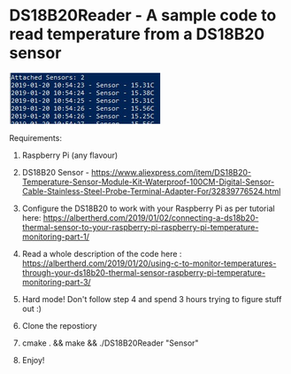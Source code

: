 # DS18B20Reader - A sample code to read temperature from a DS18B20 sensor

![DS18B20 Output](ds18b20-tutorial-sample-output.jpg)

Requirements:
  1) Raspberry Pi (any flavour)
  
  2) DS18B20 Sensor - https://www.aliexpress.com/item/DS18B20-Temperature-Sensor-Module-Kit-Waterproof-100CM-Digital-Sensor-Cable-Stainless-Steel-Probe-Terminal-Adapter-For/32839776524.html
  
  3) Configure the DS18B20 to work with your Raspberry Pi as per tutorial here: https://albertherd.com/2019/01/02/connecting-a-ds18b20-thermal-sensor-to-your-raspberry-pi-raspberry-pi-temperature-monitoring-part-1/
  
  4) Read a whole description of the code here : https://albertherd.com/2019/01/20/using-c-to-monitor-temperatures-through-your-ds18b20-thermal-sensor-raspberry-pi-temperature-monitoring-part-3/
  
  5) Hard mode! Don't follow step 4 and spend 3 hours trying to figure stuff out :)
  
  6) Clone the repostiory
  
  7) cmake . && make && ./DS18B20Reader "Sensor"
  
  8) Enjoy!

